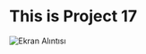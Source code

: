 # This is Project 17

![Ekran Alıntısı](https://user-images.githubusercontent.com/30186772/61461656-cf907a80-a979-11e9-966b-089cdcdcaaf2.PNG)
